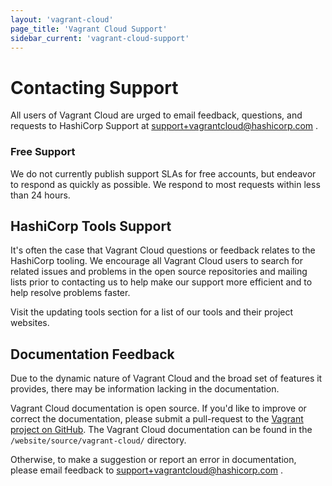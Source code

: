 ```yaml
---
layout: 'vagrant-cloud'
page_title: 'Vagrant Cloud Support'
sidebar_current: 'vagrant-cloud-support'
---
```


# Contacting Support

All users of Vagrant Cloud are urged to email feedback, questions, and requests
to HashiCorp Support at
<a href="mailto:support+vagrantcloud@hashicorp.com">
support+vagrantcloud@hashicorp.com
</a>.

### Free Support

We do not currently publish support SLAs for free accounts, but endeavor to
respond as quickly as possible. We respond to most requests within less than 24
hours.

## HashiCorp Tools Support

It's often the case that Vagrant Cloud questions or feedback relates to
the HashiCorp tooling. We encourage all Vagrant Cloud users to search for
related issues and problems in the open source repositories and mailing lists
prior to contacting us to help make our support more efficient and to help
resolve problems faster.

Visit the updating tools section for a list of our tools and their project
websites.

## Documentation Feedback

Due to the dynamic nature of Vagrant Cloud and the broad set of features
it provides, there may be information lacking in the documentation.

Vagrant Cloud documentation is open source.
If you'd like to improve or correct the documentation,
please submit a pull-request to the
[Vagrant project on GitHub](https://github.com/hashicorp/vagrant/tree/master/website/source/docs/vagrant-cloud/).
The Vagrant Cloud documentation can be found in the `/website/source/vagrant-cloud/` directory.

Otherwise, to make a suggestion or report an error in documentation, please
email feedback to
<a href="mailto:support+vagrantcloud@hashicorp.com">
support+vagrantcloud@hashicorp.com
</a>.
